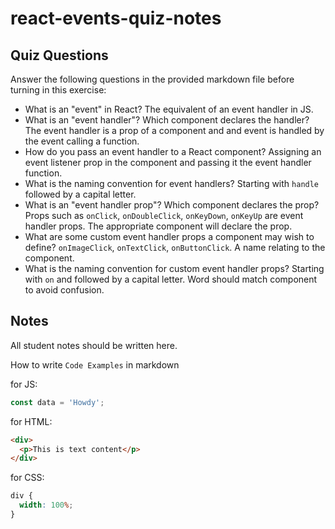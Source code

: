 # react-events-quiz-notes

## Quiz Questions

Answer the following questions in the provided markdown file before turning in this exercise:

- What is an "event" in React?
  The equivalent of an event handler in JS.
- What is an "event handler"? Which component declares the handler?
  The event handler is a prop of a component and and event is handled by the event calling a function.
- How do you pass an event handler to a React component?
  Assigning an event listener prop in the component and passing it the event handler function.
- What is the naming convention for event handlers?
  Starting with `handle` followed by a capital letter.
- What is an "event handler prop"? Which component declares the prop?
  Props such as `onClick`, `onDoubleClick`, `onKeyDown`, `onKeyUp` are event handler props.
  The appropriate component will declare the prop.
- What are some custom event handler props a component may wish to define?
  `onImageClick`, `onTextClick`, `onButtonClick`. A name relating to the component.
- What is the naming convention for custom event handler props?
  Starting with `on` and followed by a capital letter. Word should match component to avoid confusion.

## Notes

All student notes should be written here.

How to write `Code Examples` in markdown

for JS:

```javascript
const data = 'Howdy';
```

for HTML:

```html
<div>
  <p>This is text content</p>
</div>
```

for CSS:

```css
div {
  width: 100%;
}
```
